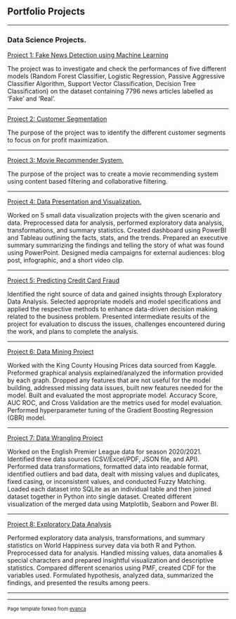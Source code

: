 ## Portfolio Projects

---

### Data Science Projects.

[Project 1: Fake News Detection using Machine Learning](https://github.com/dpendhakal/ThinkStats2/tree/master/book)

The project was to investigate and check the performances of five different models (Random Forest Classifier, Logistic Regression, Passive Aggressive Classifier Algorithm, Support Vector Classification, Decision Tree Classification) on the dataset containing 7796 news articles labelled as ‘Fake’ and ‘Real’. 



---
[Project 2: Customer Segmentation](/pdf/sample_presentation.pdf)

The purpose of the project was to identify the different customer segments to focus on for profit maximization.


---
[Project 3: Movie Recommender System.](http://example.com/)

The purpose of the project was to create a movie recommending system using content based filtering and collaborative filtering.


---
[Project 4: Data Presentation and Visualization.](http://example.com/)

Worked on 5 small data visualization projects with the given scenario and data. Preprocessed data for analysis, performed exploratory data analysis, transformations, and summary statistics. Created dashboard using PowerBI and Tableau outlining the facts, stats, and the trends. Prepared an executive summary summarizing the findings and telling the story of what was found using PowerPoint. Designed media campaigns for external audiences: blog post, infographic, and a short video clip.

---
[Project 5: Predicting Credit Card Fraud](http://example.com/)

Identified the right source of data and gained insights through Exploratory Data Analysis. Selected appropriate models and model specifications and applied the respective methods to enhance data-driven decision making related to the business problem. Presented intermediate results of the project for evaluation to discuss the issues, challenges encountered during the work, and plans to complete the analysis.

---
[Project 6: Data Mining Project ](http://example.com/)

Worked with the King County Housing Prices data sourced from Kaggle. Preformed graphical analysis explained/analyzed the information provided by each graph. Dropped any features that are not useful for the model building, addressed missing data issues, built new features needed for the model. Built and evaluated the most appropriate model. Accuracy Score, AUC ROC, and Cross Validation are the metrics used for model evaluation. Performed hyperparameter tuning of the Gradient Boosting Regression (GBR) model.


---
[Project 7: Data Wrangling Project](http://example.com/)

Worked on the English Premier League data for season 2020/2021. Identified three data sources (CSV/Excel/PDF, JSON file, and API). Performed data transformations, formatted data into readable format, identified outliers and bad data, dealt with missing values and duplicates, fixed casing, or inconsistent values, and conducted Fuzzy Matching. Loaded each dataset into SQLite as an individual table and then joined dataset together in Python into single dataset. Created different visualization of the merged data using Matplotlib, Seaborn and Power BI.


---
[Project 8: Exploratory Data Analysis](http://example.com/)

Performed exploratory data analysis, transformations, and summary statistics on World Happiness survey data via both R and Python. Preprocessed data for analysis. Handled missing values, data anomalies & special characters and prepared insightful visualization and descriptive statistics. Compared different scenarios using PMF, created CDF for the variables used. Formulated hypothesis, analyzed data, summarized the findings, and presented the results among peers.

---




---
<p style="font-size:11px">Page template forked from <a href="https://github.com/evanca/quick-portfolio">evanca</a></p>
<!-- Remove above link if you don't want to attibute -->

